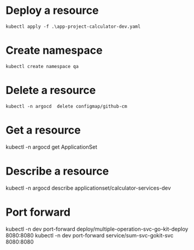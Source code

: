 # Deploy a resource 
```kubectl apply -f .\app-project-calculator-dev.yaml```

# Create namespace
```kubectl create namespace qa```

# Delete a resource
```kubectl -n argocd  delete configmap/github-cm```

# Get a resource
kubectl -n argocd get ApplicationSet

# Describe a resource
kubectl -n argocd describe applicationset/calculator-services-dev

# Port forward
kubectl -n dev port-forward deploy/multiple-operation-svc-go-kit-deploy 8080:8080
kubectl -n dev port-forward service/sum-svc-gokit-svc 8080:8080